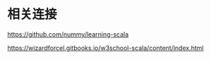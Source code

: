 # 相关连接

https://github.com/nummy/learning-scala

https://wizardforcel.gitbooks.io/w3school-scala/content/index.html
